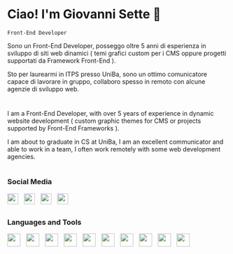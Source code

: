 # Ciao! I'm Giovanni Sette 👋

 

`Front-End Developer`

 

Sono un Front-End Developer, posseggo oltre 5 anni di esperienza in sviluppo di siti web dinamici
( temi grafici custom per i CMS oppure progetti supportati da Framework Front-End ).


Sto per laurearmi in ITPS presso UniBa, sono un ottimo comunicatore capace di lavorare in gruppo, 
collaboro spesso in remoto con alcune agenzie di sviluppo web.

 

#

 

I am a Front-End Developer, with over 5 years of experience in dynamic website development 
( custom graphic themes for CMS or projects supported by Front-End Frameworks ). 


I am about to graduate in CS at UniBa, I am an excellent communicator and able to work in a team, I often work remotely with some web development agencies.

 

#

 

### Social Media
<div>
<a href="https://www.linkedin.com/in/giovanni-sette/">
<img align="left" alt="" width="25px" style="padding-right:10px" src="https://cdn.jsdelivr.net/gh/devicons/devicon/icons/linkedin/linkedin-original.svg" />
</a>
<a href="https://wa.me/+393921163512">
<img align="left" alt="" width="25px" style="padding-right:10px" src="https://cdn.simpleicons.org/whatsapp/25d366" />
</a>
<a href="https://www.instagram.com/giovsette/">
<img align="left" alt="" width="25px" style="padding-right:10px" src="https://cdn.simpleicons.org/instagram/e95950" />
</a>
<a href="mailto:giovsette.info@gmail.com">
<img align="left" alt="" width="25px" style="padding-right:10px" src="https://cdn.simpleicons.org/gmail/c71610" />
</a>
</div>
<br>

 

#

 

### Languages and Tools
<div>
<img align="left" alt="" width="30px" style="padding-right:10px" src="https://cdn.jsdelivr.net/gh/devicons/devicon/icons/html5/html5-original.svg" />
<img align="left" alt="" width="30px" style="padding-right:10px" src="https://cdn.jsdelivr.net/gh/devicons/devicon/icons/css3/css3-original.svg" />
<img align="left" alt="" width="30px" style="padding-right:10px" src="https://cdn.jsdelivr.net/gh/devicons/devicon/icons/sass/sass-original.svg" />
<img align="left" alt="" width="30px" style="padding-right:10px" src="https://cdn.simpleicons.org/tailwindcss" />
<img align="left" alt="" width="30px" style="padding-right:10px" src="https://cdn.jsdelivr.net/gh/devicons/devicon/icons/bootstrap/bootstrap-original.svg" />
<img align="left" alt="" width="30px" style="padding-right:10px" src="https://cdn.jsdelivr.net/gh/devicons/devicon/icons/javascript/javascript-original.svg" />
<img align="left" alt="" width="30px" style="padding-right:10px" src="https://cdn.jsdelivr.net/gh/devicons/devicon/icons/react/react-original.svg" />
<img align="left" alt="" width="30px" style="padding-right:10px" src="https://cdn.simpleicons.org/wordpress" />
<img align="left" alt="" width="30px" style="padding-right:10px" src="https://cdn.jsdelivr.net/gh/devicons/devicon/icons/woocommerce/woocommerce-original.svg" />
<img align="left" alt="" width="30px" style="padding-right:10px" src="https://cdn.jsdelivr.net/gh/devicons/devicon/icons/git/git-original.svg" />

</div>
